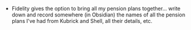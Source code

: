 - Fidelity gives the option to bring all my pension plans together... write down and record somewhere (in Obsidian) the names of all the pension plans I've had from Kubrick and Shell, all their details, etc.


